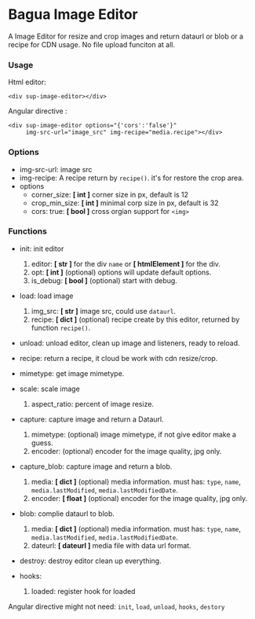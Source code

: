 # Bagua Image Editor

A Image Editor for resize and crop images and return dataurl or blob or a recipe for CDN usage. No file upload funciton at all.

###  Usage

Html editor:
```
<div sup-image-editor></div>
```

Angular directive :
```
<div sup-image-editor options="{'cors':'false'}"
     img-src-url="image_src" img-recipe="media.recipe"></div>
```

### Options

* img-src-url: image src
* img-recipe: A recipe return by `recipe()`. it's for restore the crop area.
* options
  * corner_size: **[ int ]** corner size in px, default is 12
  * crop_min_size: **[ int ]** minimal corp size in px, default is 32
  * cors: true: **[ bool ]** cross orgian support for `<img>`

### Functions

* init: init editor
  1. editor: **[ str ]** for the div `name` or **[ htmlElement ]** for the div.
  2. opt: **[ int ]** (optional) options will update default options.
  3. is_debug: **[ bool ]** (optional) start with debug.

* load: load image
  1. img_src: **[ str ]** image src, could use `dataurl`.
  2. recipe: **[ dict ]** (optional) recipe create by this editor, returned by function `recipe()`.
  
* unload: unload editor, clean up image and listeners, ready to reload.

* recipe: return a recipe, it cloud be work with cdn resize/crop.

* mimetype: get image mimetype.

* scale: scale image
  1. aspect_ratio: percent of image resize.

* capture: capture image and return a Dataurl.
  1. mimetype: (optional) image mimetype, if not give editor make a guess.
  2. encoder: (optional) encoder for the image quality, jpg only.

* capture_blob: capture image and return a blob.
  1. media: **[ dict ]** (optional) media information. must has: `type`, `name`, `media.lastModified`, `media.lastModifiedDate`.
  2. encoder: **[ float ]** (optional) encoder for the image quality, jpg only.

* blob: complie dataurl to blob.
  1. media: **[ dict ]** (optional) media information. must has: `type`, `name`, `media.lastModified`, `media.lastModifiedDate`.
  2. dateurl: **[ dateurl ]** media file with data url format.

* destroy: destroy editor clean up everything.

* hooks:
  1. loaded: register hook for loaded
    
Angular directive might not need: `init`, `load`, `unload`, `hooks`, `destory`